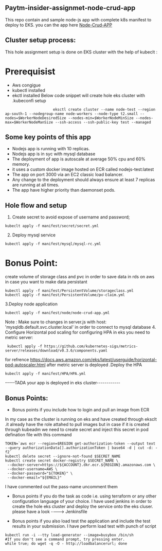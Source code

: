 ## Paytm-insider-assignmet-node-crud-app
This repo contain and sample node-js app with complete k8s manifest to deploy to EKS.
you can the app here [Node-Crud-APP](http://a63bfb578afe74d1ebab7f0166c52ec5-1092034673.ap-south-1.elb.amazonaws.com/)
## Cluster setup process:
This hole assignment setup is done on EKS cluster with the help of kubeclt :
# Prerequisist
- Aws congigue 
- kubectl installed
- ekctl installed 
Below code snippet will create hole eks cluster with .kubeconfi setup 
```
                      eksctl create cluster --name node-test --region ap-south-1 --nodegroup-name node-workers --node-type t2.small --nodes=$WorkerNodeDesiredSize --nodes-min=$WorkerNodeMinSize --nodes-max=$WorkerNodeManSize --ssh-access --ssh-public-key test --managed
```
## Some key points of this app
- Nodejs app is running with 10 replicas.
- Nodejs app is in syc with mysql database
- The deployment of app is autoscale at average 50% cpu and 60% memory.
- it uses a custom docker image hosted on ECR called nodejs-test:latest 
- The app on port 3000 via an EC2 classic load balancer.
- Any change to the deployment should always ensure at least 7 replicas are running at all times.
- The app  have higher priority than daemonset pods.

## Hole flow and setup
1. Create secret to avoid expose of username and password;
```
kubeclt apply -f manifest/secret/secret.yml
```
2. Deploy mysql service 
```
kubectl apply -f manifest/mysql/mysql-rc.yml
```
# Bonus Point:
create volume of storage class and pvc in order to save data in rds on aws in case you want to make data persistant
```
kubectl apply -f manifest/PersistentVolume/storageclass.yml
kubectl apply -f manifest/PersistentVolume/pv-claim.yml
```
3.Deploy node application
```
kubectl apply -f manifest/node/node-crud-app.yml
```
Note : Make sure to changes in server.js with   host: 'mysqldb.default.svc.cluster.local' in order to connect to mysql database
4. Configure Horizontal pod scaling
for configuring HPA in eks you need to metric server:
```
 kubectl apply -f https://github.com/kubernetes-sigs/metrics-server/releases/download/v0.3.6/components.yaml
 ```
 for refrence https://docs.aws.amazon.com/eks/latest/userguide/horizontal-pod-autoscaler.html
 after metric server is deployed .Deploy the HPA
 ```
 kubeclt apply -f manifest/HPA/HPA.yml
 ```
 -----TADA your app is deployed in eks cluster------------
 
 ## Bonus Points:
- Bonus points if you include how to login and pull an image from ECR

In my case as the cluster is running on eks and have created through eksclt .it already have the role attahed to pull images
but in case if it is created through kubeadm we need to create secret and inject this secret in pod defination file with this command 
```
TOKEN=`aws ecr --region=$REGION get-authorization-token --output text --query authorizationData[].authorizationToken | base64 -d | cut -d: -f2`
kubectl delete secret --ignore-not-found $SECRET_NAME
kubectl create secret docker-registry $SECRET_NAME \
 --docker-server=https://${ACCOUNT}.dkr.ecr.${REGION}.amazonaws.com \
 --docker-username=AWS \
 --docker-password="${TOKEN}" \
 --docker-email="${EMAIL}"
 ```
 I have commented out the pass-name uncomment them 

- Bonus points if you do the task as code i.e. using terraform or any other configuration language of your choice.
I have used jenkins in order to create the hole eks cluster and deploy the service onto the eks cluser.
please have a look ----> Jenkinsfile

- Bonus points if you also load test the application and include the test results in your submission.
I have perform load test with punch of script
```
kubectl run -i --tty load-generator --image=busybox /bin/sh
#If you don't see a command prompt, try pressing enter.
while true; do wget -q -O - http://loadbalancerurl; done
```


